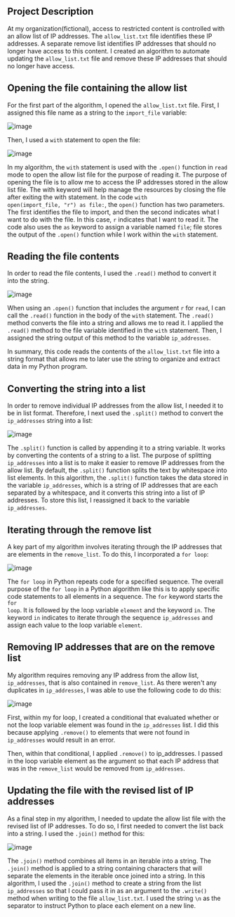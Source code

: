## Project Description
At my organization(fictional), access to restricted content is controlled with an allow list of IP addresses. The <code>allow_list.txt</code> file identifies these IP addresses. A separate remove list identifies IP addresses that should no longer have access to this content. I created an algorithm to automate updating the <code>allow_list.txt</code> file and remove these IP addresses that should no longer have access. 

## Opening the file containing the allow list
For the first part of the algorithm, I opened the <code>allow_list.txt</code> file. First, I assigned this file name as a string to the <code>import_file</code> variable:

![image](https://github.com/mikeal-12/File-handling-using-Python-algorithms/assets/72464155/472bd233-8e7c-4115-96e4-e9f3b961e870)

Then, I used a <code>with</code> statement to open the file:

![image](https://github.com/mikeal-12/File-handling-using-Python-algorithms/assets/72464155/8a1e2151-d86a-407a-8db6-94ec10b2bb0f)

In my algorithm, the <code>with</code> statement is used with the <code>.open()</code> function in <code>read</code> mode to open the allow list file for the purpose of reading it. The purpose of opening the file is to allow me to access the IP addresses stored in the allow list file. The with keyword will help manage the resources by closing the file after exiting the with statement. In the code <code>with open(import_file, "r") as file:</code>, the <code>open()</code> function has two parameters. The first identifies the file to import, and then the second indicates what I want to do with the file. In this case, <code>r</code> indicates that I want to read it. The code also uses the <code>as</code> keyword to assign a variable named <code>file</code>; file stores the output of the <code>.open()</code> function while I work within the <code>with</code> statement.

## Reading the file contents
In order to read the file contents, I used the <code>.read()</code> method to convert it into the string.

![image](https://github.com/mikeal-12/File-handling-using-Python-algorithms/assets/72464155/c5f14d56-de60-4148-a01d-2245b2dee366)

When using an <code>.open()</code> function that includes the argument <code>r</code> for <code>read</code>, I can call the <code>.read()</code> function in the body of the <code>with</code> statement. The <code>.read()</code> method converts the file into a string and allows me to read it. I applied the <code>.read()</code> method to the file variable identified in the <code>with</code> statement. Then, I assigned the string output of this method to the variable <code>ip_addresses</code>. 

In summary, this code reads the contents of the <code>allow_list.txt</code> file into a string format that allows me to later use the string to organize and extract data in my Python program.

## Converting the string into a list
In order to remove individual IP addresses from the allow list, I needed it to be in list format. Therefore, I next used the <code>.split()</code> method to convert the <code>ip_addresses</code> string into a list:

![image](https://github.com/mikeal-12/File-handling-using-Python-algorithms/assets/72464155/df69f99c-d06c-434d-b50c-dc5ce5beeff0)

The <code>.split()</code> function is called by appending it to a string variable. It works by converting the contents of a string to a list. The purpose of splitting <code>ip_addresses</code> into a list is to make it easier to remove IP addresses from the allow list. By default, the <code>.split()</code> function splits the text by whitespace into list elements. In this algorithm, the <code>.split()</code> function takes the data stored in the variable <code>ip_addresses</code>, which is a string of IP addresses that are each separated by a whitespace, and it converts this string into a list of IP addresses. To store this list, I reassigned it back to the variable <code>ip_addresses</code>.

## Iterating through the remove list
A key part of my algorithm involves iterating through the IP addresses that are elements in the <code>remove_list</code>. To do this, I incorporated a <code>for loop</code>:

![image](https://github.com/mikeal-12/File-handling-using-Python-algorithms/assets/72464155/bfc2773b-df1c-47f8-8ab5-0ec9302d9cc7)

The <code>for loop</code> in Python repeats code for a specified sequence. The overall purpose of the <code>for loop</code> in a Python algorithm like this is to apply specific code statements to all elements in a sequence. The <code>for</code> keyword starts the <code>for loop</code>. It is followed by the loop variable <code>element</code> and the keyword <code>in</code>. The keyword <code>in</code> indicates to iterate through the sequence <code>ip_addresses</code> and assign each value to the loop variable <code>element</code>. 

## Removing IP addresses that are on the remove list
My algorithm requires removing any IP address from the allow list, <code>ip_addresses</code>, that is also contained in <code>remove_list</code>. As there weren't any duplicates in <code>ip_addresses</code>, I was able to use the following code to do this:

![image](https://github.com/mikeal-12/File-handling-using-Python-algorithms/assets/72464155/03a142b5-772b-4be1-98f2-2290a872ae1a)

First, within my for loop, I created a conditional that evaluated whether or not the loop variable element was found in the <code>ip_addresses</code> list. I did this because applying <code>.remove()</code> to elements that were not found in <code>ip_addresses</code> would result in an error. 

Then, within that conditional, I applied <code>.remove()</code> to ip_addresses. I passed in the loop variable element as the argument so that each IP address that was in the <code>remove_list</code> would be removed from <code>ip_addresses</code>.

## Updating the file with the revised list of IP addresses 
As a final step in my algorithm, I needed to update the allow list file with the revised list of IP addresses. To do so, I first needed to convert the list back into a string. I used the <code>.join()</code> method for this:

![image](https://github.com/mikeal-12/File-handling-using-Python-algorithms/assets/72464155/a749b3d1-250b-4882-a7d3-32364579929e)

The <code>.join()</code> method combines all items in an iterable into a string. The <code>.join()</code> method is applied to a string containing characters that will separate the elements in the iterable once joined into a string. In this algorithm, I used the <code>.join()</code> method to create a string from the list <code>ip_addresses</code> so that I could pass it in as an argument to the <code>.write()</code> method when writing to the file <code>allow_list.txt</code>. I used the string <code>\n</code> as the separator to instruct Python to place each element on a new line. 

